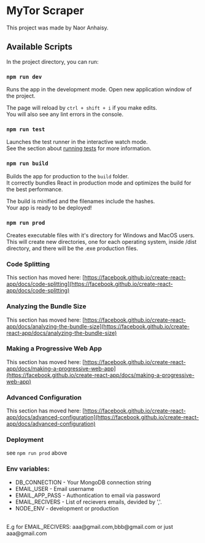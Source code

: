 # MyTor Scraper

This project was made by Naor Anhaisy.

## Available Scripts

In the project directory, you can run:

### `npm run dev`

Runs the app in the development mode.
Open new application window of the project.

The page will reload by `ctrl + shift + i` if you make edits.\
You will also see any lint errors in the console.

### `npm run test`

Launches the test runner in the interactive watch mode.\
See the section about [running tests](https://facebook.github.io/create-react-app/docs/running-tests) for more information.

### `npm run build`

Builds the app for production to the `build` folder.\
It correctly bundles React in production mode and optimizes the build for the best performance.

The build is minified and the filenames include the hashes.\
Your app is ready to be deployed!

### `npm run prod`

Creates executable files with it's directory for Windows and MacOS users. This will create new directories, one for each operating system, inside /dist directory, and there will be the .exe production files.

### Code Splitting

This section has moved here: [https://facebook.github.io/create-react-app/docs/code-splitting](https://facebook.github.io/create-react-app/docs/code-splitting)

### Analyzing the Bundle Size

This section has moved here: [https://facebook.github.io/create-react-app/docs/analyzing-the-bundle-size](https://facebook.github.io/create-react-app/docs/analyzing-the-bundle-size)

### Making a Progressive Web App

This section has moved here: [https://facebook.github.io/create-react-app/docs/making-a-progressive-web-app](https://facebook.github.io/create-react-app/docs/making-a-progressive-web-app)

### Advanced Configuration

This section has moved here: [https://facebook.github.io/create-react-app/docs/advanced-configuration](https://facebook.github.io/create-react-app/docs/advanced-configuration)

### Deployment

see `npm run prod` above


### Env variables:
* DB_CONNECTION - Your MongoDB connection string
* EMAIL_USER - Email username
* EMAIL_APP_PASS - Authontication to email via password
* EMAIL_RECIVERS - List of recievers emails, devided by ','.
* NODE_ENV - development or production

<br/>
E.g for EMAIL_RECIVERS:
aaa@gmail.com,bbb@gmail.com
or just
aaa@gmail.com